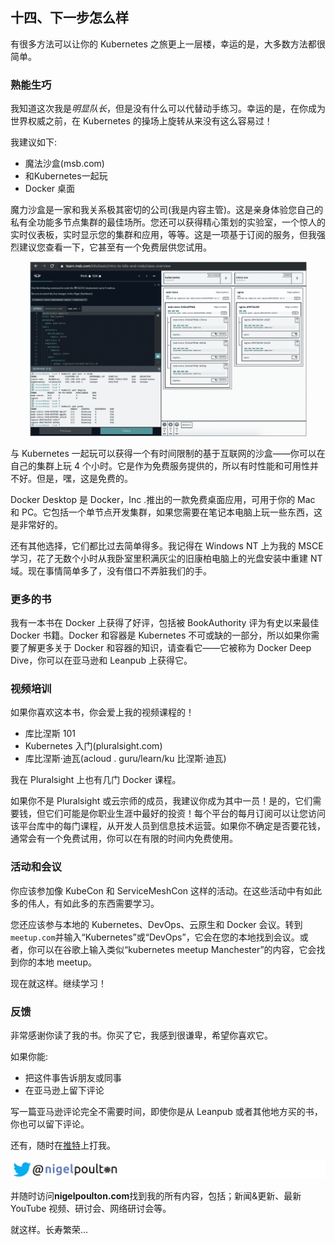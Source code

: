 ## 十四、下一步怎么样

有很多方法可以让你的 Kubernetes 之旅更上一层楼，幸运的是，大多数方法都很简单。

### 熟能生巧

我知道这次我是*明显队长*，但是没有什么可以代替动手练习。幸运的是，在你成为世界权威之前，在 Kubernetes 的操场上旋转从来没有这么容易过！

我建议如下:

*   魔法沙盒(msb.com)
*   和Kubernetes一起玩
*   Docker 桌面

魔力沙盒是一家和我关系极其密切的公司(我是内容主管)。这是亲身体验您自己的私有全功能多节点集群的最佳场所。您还可以获得精心策划的实验室，一个惊人的实时仪表板，实时显示您的集群和应用，等等。这是一项基于订阅的服务，但我强烈建议您查看一下，它甚至有一个免费层供您试用。

![](img/figure14-1.png)

<figcaption>

与 Kubernetes 一起玩可以获得一个有时间限制的基于互联网的沙盒——你可以在自己的集群上玩 4 个小时。它是作为免费服务提供的，所以有时性能和可用性并不好。但是，嘿，这是免费的。

Docker Desktop 是 Docker，Inc .推出的一款免费桌面应用，可用于你的 Mac 和 PC。它包括一个单节点开发集群，如果您需要在笔记本电脑上玩一些东西，这是非常好的。

还有其他选择，它们都比过去简单得多。我记得在 Windows NT 上为我的 MSCE 学习，花了无数个小时从我卧室里积满灰尘的旧康柏电脑上的光盘安装中重建 NT 域。现在事情简单多了，没有借口不弄脏我们的手。

### 更多的书

我有一本书在 Docker 上获得了好评，包括被 BookAuthority 评为有史以来最佳 Docker 书籍。Docker 和容器是 Kubernetes 不可或缺的一部分，所以如果你需要了解更多关于 Docker 和容器的知识，请查看它——它被称为 Docker Deep Dive，你可以在亚马逊和 Leanpub 上获得它。

### 视频培训

如果你喜欢这本书，你会爱上我的视频课程的！

*   库比涅斯 101
*   Kubernetes 入门(pluralsight.com)
*   库比涅斯·迪瓦(acloud . guru/learn/ku 比涅斯·迪瓦)

我在 Pluralsight 上也有几门 Docker 课程。

如果你不是 Pluralsight 或云宗师的成员，我建议你成为其中一员！是的，它们需要钱，但它们可能是你职业生涯中最好的投资！每个平台的每月订阅可以让您访问该平台库中的每门课程，从开发人员到信息技术运营。如果你不确定是否要花钱，通常会有一个免费试用，你可以在有限的时间内免费使用。

### 活动和会议

你应该参加像 KubeCon 和 ServiceMeshCon 这样的活动。在这些活动中有如此多的伟人，有如此多的东西需要学习。

您还应该参与本地的 Kubernetes、DevOps、云原生和 Docker 会议。转到`meetup.com`并输入“Kubernetes”或“DevOps”，它会在您的本地找到会议。或者，你可以在谷歌上输入类似“kubernetes meetup Manchester”的内容，它会找到你的本地 meetup。

现在就这样。继续学习！

### 反馈

非常感谢你读了我的书。你买了它，我感到很谦卑，希望你喜欢它。

如果你能:

*   把这件事告诉朋友或同事
*   在亚马逊上留下评论

写一篇亚马逊评论完全不需要时间，即使你是从 Leanpub 或者其他地方买的书，你也可以留下评论。

还有，随时在[推特](https://twitter.com/nigelpoulton)上打我。

![](img/figure14-2.png)

<figcaption>

并随时访问**nigelpoulton.com**找到我的所有内容，包括；新闻&更新、最新 YouTube 视频、研讨会、网络研讨会等。

就这样。长寿繁荣…

</figcaption>

</figcaption>
